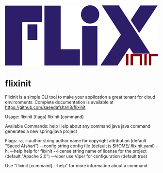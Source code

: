 ![flixinit](logo.png)
# flixinit

Flixinit is a simple CLI tool to make your application a great tenant for cloud environments.
Complete documentation is available at https://github.com/saeedafshari8/flixinit

Usage:
  flixinit [flags]
  flixinit [command]

Available Commands:
  help        Help about any command
  java        java command generates a new spring/java project

Flags:
  -a, --author string    author name for copyright attribution (default "Saeed Afshari")
      --config string    config file (default is $HOME/.flixinit.yaml)
  -h, --help             help for flixinit
      --license string   name of license for the project (default "Apache 2.0")
      --viper            use Viper for configuration (default true)

Use "flixinit [command] --help" for more information about a command.  
